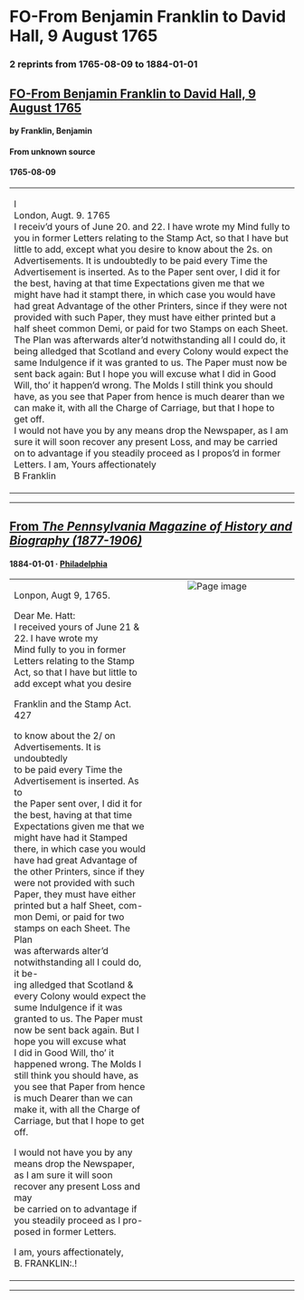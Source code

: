 
# FO-From Benjamin Franklin to David Hall, 9 August 1765

### 2 reprints from 1765-08-09 to 1884-01-01

## [FO-From Benjamin Franklin to David Hall, 9 August 1765](https://founders.archives.gov/documents/Franklin/01-12-02-0122)

#### by Franklin, Benjamin

#### From unknown source

#### 1765-08-09

<table style="width: 100%;"><tr><td style="width: 50%">

l  
London, Augt. 9. 1765  
I receiv’d yours of June 20. and 22. I have wrote my Mind fully to you in former Letters relating to the Stamp Act, so that I have but little to add, except what you desire to know about the 2s. on Advertisements. It is undoubtedly to be paid every Time the Advertisement is inserted. As to the Paper sent over, I did it for the best, having at that time Expectations given me that we might have had it stampt there, in which case you would have had great Advantage of the other Printers, since if they were not provided with such Paper, they must have either printed but a half sheet common Demi, or paid for two Stamps on each Sheet. The Plan was afterwards alter’d notwithstanding all I could do, it being alledged that Scotland and every Colony would expect the same Indulgence if it was granted to us. The Paper must now be sent back again: But I hope you will excuse what I did in Good Will, tho’ it happen’d wrong. The Molds I still think you should have, as you see that Paper from hence is much dearer than we can make it, with all the Charge of Carriage, but that I hope to get off.  
I would not have you by any means drop the Newspaper, as I am sure it will soon recover any present Loss, and may be carried on to advantage if you steadily proceed as I propos’d in former Letters. I am, Yours affectionately  
B Franklin
</td></tr></table>

---

## [From _The Pennsylvania Magazine of History and Biography (1877-1906)_](https://archive.org/details/sim_pennsylvania-magazine-of-history-and-biography_1884_8_4/page/n75/mode/1up?view=theater)

#### 1884-01-01 &middot; [Philadelphia](http://dbpedia.org/resource/Philadelphia)

<table style="width: 100%;"><tr><td style="width: 50%">

  
  
Lonpon, Augt 9, 1765.  
  
Dear Me. Hatt:  
I received yours of June 21 &amp; 22. I have wrote my  
Mind fully to you in former Letters relating to the Stamp  
Act, so that I have but little to add except what you desire  
  
  
  
  
  
  
  
  
  
  
  
  
  
Franklin and the Stamp Act. 427  
  
to know about the 2/ on Advertisements. It is undoubtedly  
to be paid every Time the Advertisement is inserted. As to  
the Paper sent over, I did it for the best, having at that time  
Expectations given me that we might have had it Stamped  
there, in which case you would have had great Advantage of  
the other Printers, since if they were not provided with such  
Paper, they must have either printed but a half Sheet, com-  
mon Demi, or paid for two stamps on each Sheet. The Plan  
was afterwards alter’d notwithstanding all I could do, it be-  
ing alledged that Scotland &amp; every Colony would expect the  
sume Indulgence if it was granted to us. The Paper must  
now be sent back again. But I hope you will excuse what  
I did in Good Will, tho’ it happened wrong. The Molds I  
still think you should have, as you see that Paper from hence  
is much Dearer than we can make it, with all the Charge of  
Carriage, but that I hope to get off.  
  
I would not have you by any means drop the Newspaper,  
as I am sure it will soon recover any present Loss and may  
be carried on to advantage if you steadily proceed as I pro-  
posed in former Letters.  
  
I am, yours affectionately,  
B. FRANKLIN:.!
</td><td style="width: 50%; max-height: 75%; margin: auto; display: block;">
<img alt="Page image" src="https://iiif.archive.org/iiif/sim_pennsylvania-magazine-of-history-and-biography_1884_8_4&#0036;75/pct:23.226644,75.000000,58.910035,7.954545/600,/0/default.jpg"/>
</td>
</tr></table>

---

